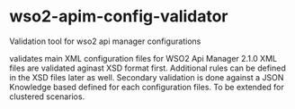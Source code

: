 # wso2-apim-config-validator
Validation tool for wso2 api manager configurations

validates main XML configuration files for WSO2 Api Manager 2.1.0
XML files are validated aginast XSD format first. Additional rules can be defined in the XSD files later as well.
Secondary validation is done against a JSON Knowledge based defined for each configuration files.
To be extended for clustered scenarios.

